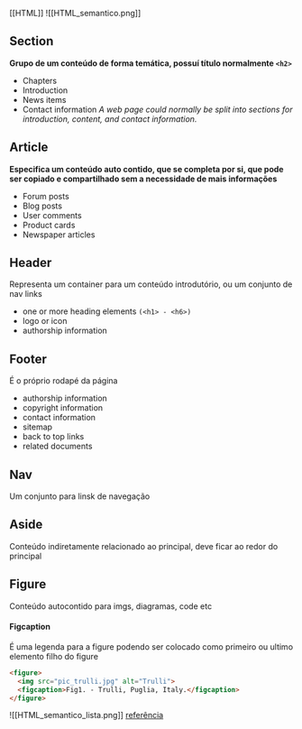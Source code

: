 [[HTML]]
![[HTML_semantico.png]]
## Section
**Grupo de um conteúdo de forma temática, possuí título normalmente `<h2>`**
- Chapters
- Introduction
- News items
- Contact information
*A web page could normally be split into sections for introduction, content, and contact information.*
## Article
**Especifica um conteúdo auto contido, que se completa por si, que pode ser copiado e compartilhado sem a necessidade de mais informações**
- Forum posts
- Blog posts
- User comments
- Product cards
- Newspaper articles
## Header
Representa um container para um conteúdo introdutório, ou um conjunto de nav links
- one or more heading elements `(<h1> - <h6>)`
- logo or icon
- authorship information
## Footer
É o próprio rodapé da página
- authorship information
- copyright information
- contact information
- sitemap
- back to top links
- related documents
## Nav
Um conjunto para linsk de navegação
## Aside
Conteúdo indiretamente relacionado  ao principal, deve ficar ao redor do principal
## Figure
Conteúdo autocontido para imgs, diagramas, code etc
#### Figcaption
É uma legenda para a figure podendo ser colocado como primeiro ou ultimo elemento filho do figure
```html
<figure>  
  <img src="pic_trulli.jpg" alt="Trulli">  
  <figcaption>Fig1. - Trulli, Puglia, Italy.</figcaption>  
</figure>
```
![[HTML_semantico_lista.png]]
[referência](https://www.w3schools.com/html/html5_semantic_elements.asp)